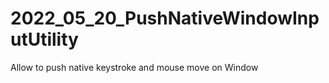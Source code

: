 # 2022_05_20_PushNativeWindowInputUtility
Allow  to push native keystroke and mouse move on Window 
